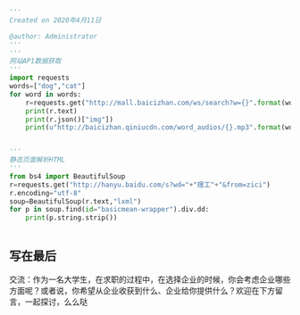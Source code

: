 ﻿```python
'''
Created on 2020年4月11日

@author: Administrator
'''
'''
网站AP1数据获取
'''
import requests
words=["dog","cat"]
for word in words:
    r=requests.get("http://mall.baicizhan.com/ws/search?w={}".format(word))
    print(r.text)
    print(r.json()["img"])
    print(u"http://baicizhan.qiniucdn.com/word_audios/{}.mp3".format(word))


'''
静态页面解析HTML
'''
from bs4 import BeautifulSoup
r=requests.get("http://hanyu.baidu.com/s?wd="+"理工"+"&from=zici")    
r.encoding="utf-8"
soup=BeautifulSoup(r.text,"lxml")
for p in soup.find(id="basicmean-wrapper").div.dd:
    print(p.string.strip())
    
```
## 写在最后
交流：作为一名大学生，在求职的过程中，在选择企业的时候，你会考虑企业哪些方面呢？或者说，你希望从企业收获到什么、企业给你提供什么？欢迎在下方留言，一起探讨，么么哒

